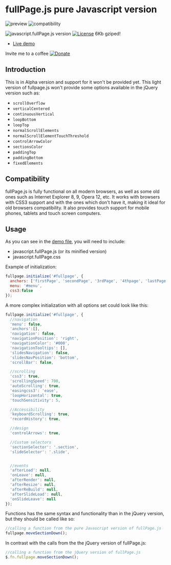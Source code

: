 # fullPage.js pure Javascript version
![preview](https://raw.github.com/alvarotrigo/fullPage.js/master/examples/imgs/intro.png)
![compatibility](https://raw.github.com/alvarotrigo/fullPage.js/master/examples/imgs/compatible.gif)

![javascript.fullPage.js version](http://img.shields.io/badge/fullPage.js-v0.0.5-brightgreen.svg)
[![License](http://img.shields.io/badge/License-MIT-blue.svg)](http://opensource.org/licenses/MIT)
6Kb gziped!

- [Live demo](http://alvarotrigo.com/fullPage/pure-javascript/)


Invite me to a coffee
[![Donate](https://www.paypalobjects.com/en_US/GB/i/btn/btn_donateCC_LG.gif)](https://www.paypal.com/cgi-bin/webscr?cmd=_donations&business=BEK5JQCQMED4J&lc=GB&item_name=fullPage%2ejs&currency_code=USD&bn=PP%2dDonationsBF%3abtn_donateCC_LG%2egif%3aNonHosted)

## Introduction

This is in Alpha version and support for it won't be provided yet.
This light version of fullpage.js won't provide some options available in the jQuery version such as:
- `scrollOverflow`
- `verticalCentered`
- `continuousVertical`
- `loopBottom`
- `loopTop`
- `normalScrollElements`
- `normalScrollElementTouchThreshold`
- `controlArrowColor`
- `sectionsColor`
- `paddingTop`
- `paddingBottom`
- `fixedElements`


## Compatibility
fullPage.js is fully functional on all modern browsers, as well as some old ones such as Internet Explorer 8, 9, Opera 12, etc.
It works with browsers with CSS3 support and with the ones which don't have it, making it ideal for old browsers compatibility.
It also provides touch support for mobile phones, tablets and touch screen computers.


## Usage
As you can see in the [demo file](https://github.com/alvarotrigo/fullPage.js/blob/master/pure%20javascript%20(Alpha)/demo.html), you will need to include:

- javascript.fullPage.js (or its minified version)
- javascript.fullPage.css

Example of initialization:

```javascript
fullpage.initialize('#fullpage', {
  anchors: ['firstPage', 'secondPage', '3rdPage', '4thpage', 'lastPage'],
  menu: '#menu',
  css3:false
});
```


A more complex initialization with all options set could look like this:
```javascript
fullpage.initialize('#fullpage', {
  //navigation
  'menu': false,
  'anchors':[],
  'navigation': false,
  'navigationPosition': 'right',
  'navigationColor': '#000',
  'navigationTooltips': [],
  'slidesNavigation': false,
  'slidesNavPosition': 'bottom',
  'scrollBar': false,

  //scrolling
  'css3': true,
  'scrollingSpeed': 700,
  'autoScrolling': true,
  'easingcss3': 'ease',
  'loopHorizontal': true,
  'touchSensitivity': 5,

  //Accessibility
  'keyboardScrolling': true,
  'recordHistory': true,

  //design
  'controlArrows': true,

  //Custom selectors
  'sectionSelector': '.section',
  'slideSelector': '.slide',


  //events
  'afterLoad': null,
  'onLeave': null,
  'afterRender': null,
  'afterResize': null,
  'afterReBuild': null,
  'afterSlideLoad': null,
  'onSlideLeave': null
});
```

Functions has the same syntax and functionality than in the jQuery version, but they should be called like so:

```javascript
//calling a function from the pure Javascript version of fullPage.js
fullpage.moveSectionDown();
```

In contrast with the calls from the the jQuery version of fullPage.js:
```javascript
//calling a function from the jQuery version of fullPage.js
$.fn.fullpage.moveSectionDown();
```